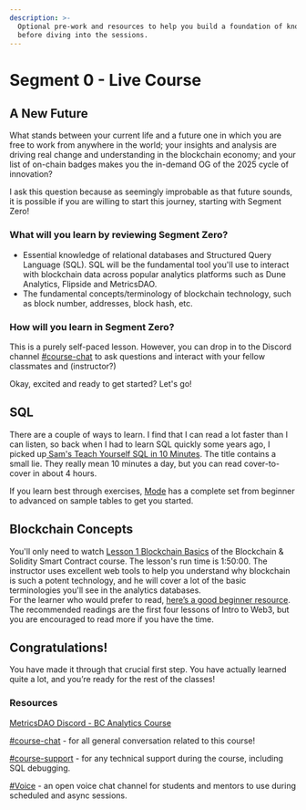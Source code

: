 ```yaml
---
description: >-
  Optional pre-work and resources to help you build a foundation of knowledge
  before diving into the sessions.
---
```


# Segment 0 - Live Course

## A New Future

What stands between your current life and a future one in which you are free to work from anywhere in the world; your insights and analysis are driving real change and understanding in the blockchain economy; and your list of on-chain badges makes you the in-demand OG of the 2025 cycle of innovation?

I ask this question because as seemingly improbable as that future sounds, it is possible if you are willing to start this journey, starting with Segment Zero!

### What will you learn by reviewing Segment Zero? <a href="#docs-internal-guid-02d14b97-7fff-7546-0abc-3b8bee113ae3" id="docs-internal-guid-02d14b97-7fff-7546-0abc-3b8bee113ae3"></a>

* Essential knowledge of relational databases and Structured Query Language (SQL). SQL will be the fundamental tool you'll use to interact with blockchain data across popular analytics platforms such as Dune Analytics, Flipside and MetricsDAO.&#x20;
* The fundamental concepts/terminology of blockchain technology, such as block number, addresses, block hash, etc.&#x20;

### How will you learn in Segment Zero?

This is a purely self-paced lesson. However, you can drop in to the Discord channel [#course-chat](https://discord.com/channels/902943676685230100/992490932412883064) to ask questions and interact with your fellow classmates and (instructor?)

Okay, excited and ready to get started? Let's go!

## SQL

There are a couple of ways to learn. I find that I can read a lot faster than I can listen, so back when I had to learn SQL quickly some years ago, I picked up[ Sam's Teach Yourself SQL in 10 Minutes](https://www.amazon.com/SQL-Minutes-Sams-Teach-Yourself-ebook/dp/B07ZKVJPR8/ref=sr\_1\_3?keywords=Teach+Yourself+SQL+in+20+minutes\&qid=1656449023\&sr=8-3). The title contains a small lie. They really mean 10 minutes a day, but you can read cover-to-cover in about 4 hours.

If you learn best through exercises, [Mode](https://mode.com/sql-tutorial/) has a complete set from beginner to advanced on sample tables to get you started.

## Blockchain Concepts

You'll only need to watch [Lesson 1 Blockchain Basics](https://youtu.be/gyMwXuJrbJQ?t=547) of the Blockchain & Solidity Smart Contract course. The lesson's run time is 1:50:00. The instructor uses excellent web tools to help you understand why blockchain is such a potent technology, and he will cover a lot of the basic terminologies you'll see in the analytics databases.\
For the learner who would prefer to read, [here’s a good beginner resource](https://www.odysseydao.com/pathways/intro-to-web3). The recommended readings are the first four lessons of Intro to Web3, but you are encouraged to read more if you have the time.

## Congratulations!

You have made it through that crucial first step. You have actually learned quite a lot, and you’re ready for the rest of the classes!

### Resources

[MetricsDAO Discord - BC Analytics Course](https://discord.gg/yhumK9TaV2)

[#course-chat](https://discord.com/channels/902943676685230100/992490932412883064) - for all general conversation related to this course!

[#course-support](https://discord.com/channels/902943676685230100/992491191578923140) - for any technical support during the course, including SQL debugging.

[#Voice](https://discord.com/channels/902943676685230100/992491297841614979) - an open voice chat channel for students and mentors to use during scheduled and async sessions.
